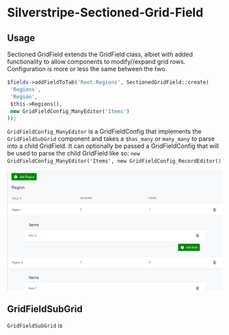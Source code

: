 # Silverstripe-Sectioned-Grid-Field

## Usage ##
Sectioned GridField extends the GridField class, albiet with added functionality to allow components to modify//expand grid rows. Configuration is more or less the same between the two.
```php
$fields->addFieldToTab('Root.Regions', SectionedGridField::create(
 'Regions',
 'Region',
 $this->Regions(),
 new GridFieldConfig_ManyEditor('Items')
));
```
`GridFieldConfig_ManyEditor` is a GridFieldConfig that implements the `GridFieldSubGrid` component and takes a `$has_many` or `many_many` to parse into a child GridField. It can optionally be passed a GridFieldConfig that will be used to parse the child GridField like so: `new GridFieldConfig_ManyEditor('Items', new GridFieldConfig_RecordEditor()`

![Example Image](Docs/example_1.png  "Example 1")

## GridFieldSubGrid ##
`GridFieldSubGrid` is
